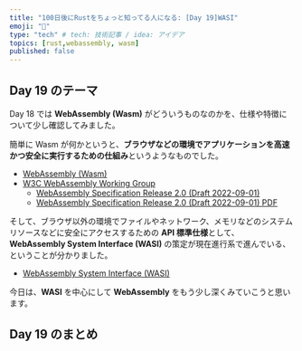 ```yaml
---
title: "100日後にRustをちょっと知ってる人になる: [Day 19]WASI"
emoji: "🦀"
type: "tech" # tech: 技術記事 / idea: アイデア
topics: [rust,webassembly, wasm]
published: false
---
```

## Day 19 のテーマ

Day 18 では **WebAssembly (Wasm)** がどういうものなのかを、仕様や特徴について少し確認してみました。

簡単に Wasm が何かというと、**ブラウザなどの環境でアプリケーションを高速かつ安全に実行するための仕組み**というようなものでした。

- [WebAssembly (Wasm)](https://webassembly.org/)
- [W3C WebAssembly Working Group](https://github.com/w3c/wasm-wg/)
  - [WebAssembly Specification Release 2.0 (Draft 2022-09-01)](https://webassembly.github.io/spec/core/index.html)
  - [WebAssembly Specification Release 2.0 (Draft 2022-09-01) PDF](https://github.com/shinyay/doc-to-zenn/files/9539360/WebAssembly-Draft-2022-09-01.pdf)

そして、ブラウザ以外の環境でファイルやネットワーク、メモリなどのシステムリソースなどに安全にアクセスするための **API 標準仕様**として、**WebAssembly System Interface (WASI)** の策定が現在進行系で進んでいる、ということが分かりました。

- [WebAssembly System Interface (WASI)](https://wasi.dev/)

今日は、**WASI** を中心にして **WebAssembly** をもう少し深くみていこうと思います。

## Day 19 のまとめ
